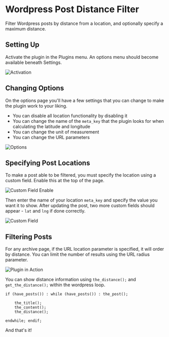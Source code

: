Wordpress Post Distance Filter
=================

Filter Wordpress posts by distance from a location, and optionally specify a maximum distance.

## Setting Up

Activate the plugin in the Plugins menu. An options menu should become available beneath Settings.

![Activation](http://i.imgur.com/eJ8zZ8F.png)

## Changing Options

On the options page you'll have a few settings that you can change to make the plugin work to your liking.

- You can disable all location functionality by disabling it
- You can change the name of the <code>meta_key</code> that the plugin looks for when calculating the latitude and longitude
- You can change the unit of measurement
- You can change the URL parameters

![Options](http://i.imgur.com/DRHXa5o.png)

## Specifying Post Locations

To make a post able to be filtered, you must specify the location using a custom field. Enable this at the top of the page.

![Custom Field Enable](http://i.imgur.com/EijS0Hx.png)

Then enter the name of your location <code>meta_key</code> and specify the value you want it to show. After updating the post, two more custom fields should appear - <code>lat</code> and <code>lng</code> if done correctly.

![Custom Field](http://i.imgur.com/Bcaupq7.png)

## Filtering Posts

For any archive page, if the URL location parameter is specified, it will order by distance. You can limit the number of results using the URL radius parameter.

![Plugin in Action](http://i.imgur.com/BDuqajL.png)

You can show distance information using <code>the_distance();</code> and <code>get_the_distance();</code> within the wordpress loop.

    if (have_posts()) : while (have_posts()) : the_post();

		the_title();
		the_content();
		the_distance();

	endwhile; endif;
		
And that's it!
